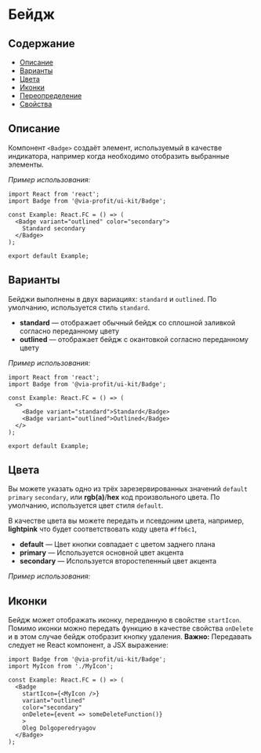 # Бейдж

## Содержание

- [Описание](#описание)
- [Варианты](#варианты)
- [Цвета](#цвета)
- [Иконки](#иконки)
- [Переопределение](#переопределение)
- [Свойства](#свойства)

## Описание

Компонент `<Badge>` создаёт элемент, используемый в качестве индикатора, например когда необходимо отобразить выбранные элементы.

_Пример использования:_

```tsx
import React from 'react';
import Badge from '@via-profit/ui-kit/Badge';

const Example: React.FC = () => (
  <Badge variant="outlined" color="secondary">
    Standard secondary
  </Badge>
);

export default Example;
```

<ExampleBadgeOverview />

## Варианты

Бейджи выполнены в двух вариациях: `standard` и `outlined`. По умолчанию, используется стиль `standard`.

- **standard** — отображает обычный бейдж со сплошной заливкой согласно переданному цвету
- **outlined** — отображает бейдж с окантовкой согласно переданному цвету

_Пример использования:_

```tsx
import React from 'react';
import Badge from '@via-profit/ui-kit/Badge';

const Example: React.FC = () => (
  <>
    <Badge variant="standard">Standard</Badge>
    <Badge variant="outlined">Outlined</Badge>
  </>
);

export default Example;
```

<ExampleBadgeVariants />

## Цвета

Вы можете указать одно из трёх зарезервированных значений `default` `primary` `secondary`, или **rgb(a)**/**hex** код произвольного цвета. По умолчанию, используется цвет стиля `default`.

В качестве цвета вы можете передать и псевдоним цвета, например, **lightpink** что будет соответствовать коду цвета `#ffb6c1`,

- **default** — Цвет кнопки совпадает с цветом заднего плана
- **primary** — Используется основной цвет акцента
- **secondary** — Используется второстепенный цвет акцента

_Пример использования:_

<ExampleBadgeColors />

## Иконки

Бейдж может отображать иконку, переданную в свойстве `startIcon`. Помимо иконки можно передать функцию в качестве свойства `onDelete` и в этом случае бейдж отобразит кнопку удаления. 
**Важно:** Передавать следует не React компонент, а JSX выражение:

```tsx
import Badge from '@via-profit/ui-kit/Badge';
import MyIcon from './MyIcon';

const Example: React.FC = () => (
  <Badge
    startIcon={<MyIcon />}
    variant="outlined"
    color="secondary"
    onDelete={event => someDeleteFunction()}
    >
    Oleg Dolgoperedryagov
  </Badge>
);
```

<ExampleBadgeIcons />